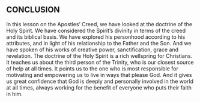 ## CONCLUSION
	
In this lesson on the Apostles’ Creed, we have looked at the doctrine of the Holy Spirit. We have considered the Spirit’s divinity in terms of the creed and its biblical basis. We have explored his personhood according to his attributes, and in light of his relationship to the Father and the Son. And we have spoken of his works of creative power, sanctification, grace and revelation.
The doctrine of the Holy Spirit is a rich wellspring for Christians. It teaches us about the third person of the Trinity, who is our closest source of help at all times. It points us to the one who is most responsible for motivating and empowering us to live in ways that please God. And it gives us great confidence that God is deeply and personally involved in the world at all times, always working for the benefit of everyone who puts their faith in him.
